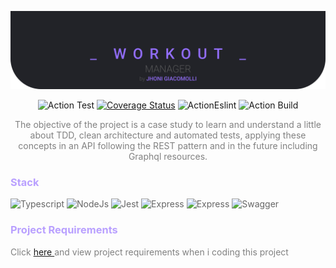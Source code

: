 

<div align='center'>

![Image](resources/logo.svg)

![Action Test](https://github.com/jhonigiacomolli/workout-manager/actions/workflows/test.yml/badge.svg)
[![Coverage Status](https://coveralls.io/repos/github/jhonigiacomolli/workout-manager/badge.svg?branch=)](https://coveralls.io/github/jhonigiacomolli/workout-manager?branch=)
![ActionEslint](https://github.com/jhonigiacomolli/workout-manager/actions/workflows/lint.yml/badge.svg)
![Action Build](https://github.com/jhonigiacomolli/workout-manager/actions/workflows/build.yml/badge.svg)

</div>


<font color='gray'>
<p align='center'>
The objective of the project is a case study to learn and understand a little about TDD, clean architecture and automated tests, applying these concepts in an API following the REST pattern and in the future including Graphql resources.
</p>

<font color='#B9A0FF'>

### Stack

<font color='#666666'>

![Typescript](https://img.shields.io/badge/TypeScript-3178C6.svg?style=for-the-badge&logo=TypeScript&logoColor=white)
![NodeJs](https://img.shields.io/badge/Node.js-339933.svg?style=for-the-badge&logo=nodedotjs&logoColor=white)
![Jest](https://img.shields.io/badge/Jest-C21325.svg?style=for-the-badge&logo=Jest&logoColor=white)
![Express](https://img.shields.io/badge/Express-000000.svg?style=for-the-badge&logo=Express&logoColor=white)
![Express](https://img.shields.io/badge/PostgreSQL-4169E1.svg?style=for-the-badge&logo=PostgreSQL&logoColor=white)
![Swagger](https://img.shields.io/badge/Swagger-85EA2D.svg?style=for-the-badge&logo=Swagger&logoColor=black)

<font color='#B9A0FF'>

### Project Requirements

<font color='gray'>

Click [here ](https://elastic-tangelo-d0a.notion.site/Workout-Manager-11eb94ca063b4ebca048cc7c773be3a2?pvs=4) and view project requirements when i coding this project

</font>

